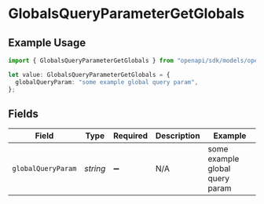 # GlobalsQueryParameterGetGlobals

## Example Usage

```typescript
import { GlobalsQueryParameterGetGlobals } from "openapi/sdk/models/operations";

let value: GlobalsQueryParameterGetGlobals = {
  globalQueryParam: "some example global query param",
};
```

## Fields

| Field                           | Type                            | Required                        | Description                     | Example                         |
| ------------------------------- | ------------------------------- | ------------------------------- | ------------------------------- | ------------------------------- |
| `globalQueryParam`              | *string*                        | :heavy_minus_sign:              | N/A                             | some example global query param |